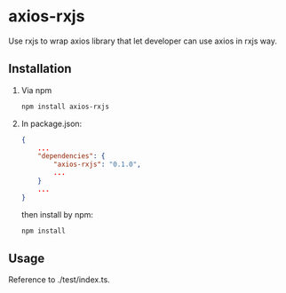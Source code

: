 # axios-rxjs

Use rxjs to wrap axios library that let developer can use axios in rxjs way.

## Installation

1. Via npm

    ```bash
    npm install axios-rxjs
    ```

2. In package.json:

    ```json
    {
        ...
        "dependencies": {
            "axios-rxjs": "0.1.0",
            ...
        }
        ...
    }
    ```

    then install by npm:

    ```bash
    npm install
    ```

## Usage

Reference to ./test/index.ts.
